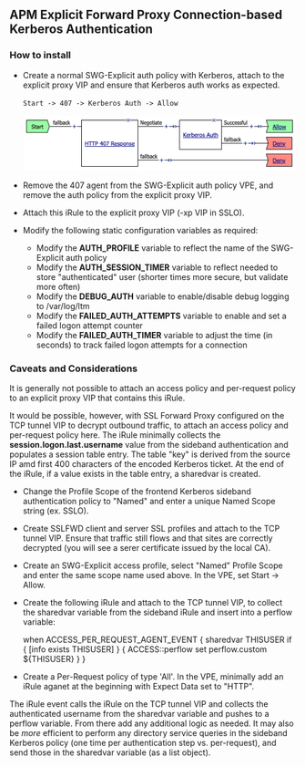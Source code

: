 ## APM Explicit Forward Proxy Connection-based Kerberos Authentication

### How to install
- Create a normal SWG-Explicit auth policy with Kerberos, attach to the explicit proxy VIP and ensure that Kerberos auth works as expected.

  `Start -> 407 -> Kerberos Auth -> Allow`
  
  ![APM Kerberos VPE](../images/apm-kerberos-vpe1.png)

- Remove the 407 agent from the SWG-Explicit auth policy VPE, and remove the auth policy from the explicit proxy VIP.

- Attach this iRule to the explicit proxy VIP (-xp VIP in SSLO).

- Modify the following static configuration variables as required:
  - Modify the **AUTH_PROFILE** variable to reflect the name of the SWG-Explicit auth policy
  - Modify the **AUTH_SESSION_TIMER** variable to reflect needed to store "authenticated" user (shorter times more secure, but validate more often)
  - Modify the **DEBUG_AUTH** variable to enable/disable debug logging to /var/log/ltm
  - Modify the **FAILED_AUTH_ATTEMPTS** variable to enable and set a failed logon attempt counter
  - Modify the **FAILED_AUTH_TIMER** variable to adjust the time (in seconds) to track failed logon attempts for a connection

### Caveats and Considerations
It is generally not possible to attach an access policy and per-request policy to an explicit proxy VIP that contains this iRule. 

It would be possible, however, with SSL Forward Proxy configured on the TCP tunnel VIP to decrypt outbound traffic, to attach an access policy and per-request policy here. The iRule minimally collects the **session.logon.last.username** value from the sideband authentication and populates a session table entry. The table "key" is derived from the source IP amd first 400 characters of the encoded Kerberos ticket. At the end of the iRule, if a value exists in the table entry, a sharedvar is created. 

- Change the Profile Scope of the frontend Kerberos sideband authentication policy to "Named" and enter a unique Named Scope string (ex. SSLO).
- Create SSLFWD client and server SSL profiles and attach to the TCP tunnel VIP. Ensure that traffic still flows and that sites are correctly decrypted (you will see a serer certificate issued by the local CA).
- Create an SWG-Explicit access profile, select "Named" Profile Scope and enter the same scope name used above. In the VPE, set Start -> Allow.
- Create the following iRule and attach to the TCP tunnel VIP, to collect the sharedvar variable from the sideband iRule and insert into a perflow variable:

    when ACCESS_PER_REQUEST_AGENT_EVENT {
        sharedvar THISUSER
        if { [info exists THISUSER] } {
            ACCESS::perflow set perflow.custom ${THISUSER}
        }
    }

- Create a Per-Request policy of type 'All'. In the VPE, minimally add an iRule aganet at the beginning with Expect Data set to "HTTP". 

The iRule event calls the iRule on the TCP tunnel VIP and collects the authenticated username from the sharedvar variable and pushes to a perflow variable. From there add any additional logic as needed. It may also be *more* efficient to perform any directory service queries in the sideband Kerberos policy (one time per authentication step vs. per-request), and send those in the sharedvar variable (as a list object).

